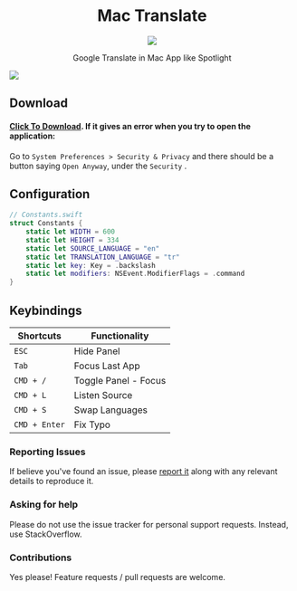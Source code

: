 <h1 align="center">Mac Translate</h1>

<div align="center">
  <img src="https://github.com/m-inan/mac-translate/blob/main/media/256.png?raw=true" />
</div>

<p align="center">
  Google Translate in Mac App like Spotlight
</p>

![](https://github.com/m-inan/mac-translate/blob/main/media/mac-translate-app.jpg?raw=true)

## Download

#### [Click To Download](https://github.com/m-inan/mac-translate/releases/download/1.0.0/translate.zip). If it gives an error when you try to open the application:
 
Go to `System Preferences > Security & Privacy` and there should be a button saying `Open Anyway`,  under the `Security` .

## Configuration

	
```swift
// Constants.swift
struct Constants {
    static let WIDTH = 600
    static let HEIGHT = 334
    static let SOURCE_LANGUAGE = "en" 
    static let TRANSLATION_LANGUAGE = "tr"
    static let key: Key = .backslash
    static let modifiers: NSEvent.ModifierFlags = .command
}
```

## Keybindings

| Shortcuts                                   | Functionality        |
| ------------------------------------------- | -------------------- |
| `ESC`                     			      | Hide Panel           |
| `Tab`                     			      | Focus Last App       |
| `CMD + /`                     			  | Toggle Panel - Focus |
| `CMD + L`                     			  | Listen Source        |
| `CMD + S`                     			  | Swap Languages       |
| `CMD + Enter`                     		  | Fix Typo             |

### Reporting Issues
If believe you've found an issue, please [report it](https://github.com/m-inan/mac-translate/issues) along with any relevant details to reproduce it.

### Asking for help 
Please do not use the issue tracker for personal support requests. Instead, use StackOverflow.

### Contributions 
Yes please! Feature requests / pull requests are welcome.
